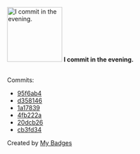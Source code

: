 <img src="https://my-badges.github.io/my-badges/evening-commits.png" alt="I commit in the evening." title="I commit in the evening." width="128">
<strong>I commit in the evening.</strong>
<br><br>

Commits:

- <a href="https://github.com/ksysoev/make-it-public/commit/95f6ab413a96a53a32d16a7e60deec3b6263d01e">95f6ab4</a>
- <a href="https://github.com/ksysoev/make-it-public/commit/d358146d37f73a64c34aee843bcd6099efbf1335">d358146</a>
- <a href="https://github.com/ksysoev/make-it-public/commit/1a17839101d873c8f4f6dd48041da4618d5ed30f">1a17839</a>
- <a href="https://github.com/ksysoev/revdial/commit/4fb222a3651e46e716a8cfb6812b6e1998a3a37e">4fb222a</a>
- <a href="https://github.com/ksysoev/revdial/commit/20dcb26240158c517a98989bff7aaf2a5e9cb0ef">20dcb26</a>
- <a href="https://github.com/ksysoev/revdial/commit/cb3fd345c7022569e2100f0a51b09c167706c6f4">cb3fd34</a>


Created by <a href="https://github.com/my-badges/my-badges">My Badges</a>